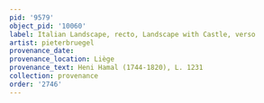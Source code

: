 ```yaml
---
pid: '9579'
object_pid: '10060'
label: Italian Landscape, recto, Landscape with Castle, verso
artist: pieterbruegel
provenance_date:
provenance_location: Liège
provenance_text: Heni Hamal (1744-1820), L. 1231
collection: provenance
order: '2746'
---
```

